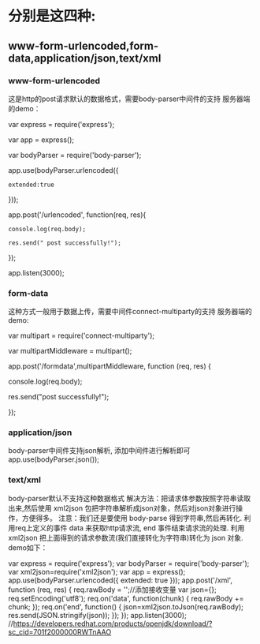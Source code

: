 # 分别是这四种:
## www-form-urlencoded,form-data,application/json,text/xml

### www-form-urlencoded
这是http的post请求默认的数据格式，需要body-parser中间件的支持
服务器端的demo：  

var express = require('express');  

var app = express();  

var bodyParser = require('body-parser');  

app.use(bodyParser.urlencoded({  

    extended:true  
    
}));  

app.post('/urlencoded', function(req, res){  

    console.log(req.body);  
    
    res.send(" post successfully!");  
    
});  

app.listen(3000);  


### form-data
这种方式一般用于数据上传，需要中间件connect-multiparty的支持
服务器端的demo:  

var multipart = require('connect-multiparty');  

var multipartMiddleware = multipart();  

app.post('/formdata',multipartMiddleware, function (req, res) {  

  console.log(req.body);  
  
  res.send("post successfully!");  
  
});

### application/json
body-parser中间件支持json解析, 添加中间件进行解析即可
app.use(bodyParser.json());
### text/xml
body-parser默认不支持这种数据格式
解决方法：把请求体参数按照字符串读取出来,然后使用 xml2json 包把字符串解析成json对象，然后对json对象进行操作，方便得多。
注意：我们还是要使用 body-parse 得到字符串,然后再转化.
利用req上定义的事件 data 来获取http请求流, end 事件结束请求流的处理.
利用 xml2json 把上面得到的请求参数流(我们直接转化为字符串)转化为 json 对象.
demo如下：  

var express = require('express');
var bodyParser = require('body-parser');
var xml2json=require('xml2json');
var app = express();
app.use(bodyParser.urlencoded({
  extended: true
}));
app.post('/xml', function (req, res) {
  req.rawBody = '';//添加接收变量
  var json={};
  req.setEncoding('utf8');
  req.on('data', function(chunk) { 
    req.rawBody += chunk;
  });
  req.on('end', function() {
  json=xml2json.toJson(req.rawBody);
  res.send(JSON.stringify(json));
  }); 
});
app.listen(3000);
//https://developers.redhat.com/products/openjdk/download/?sc_cid=701f2000000RWTnAAO
